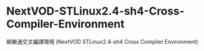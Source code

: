 # NextVOD-STLinux2.4-sh4-Cross-Compiler-Environment
網樂通交叉編譯環境 (NextVOD STLinux2.4-sh4 Cross Compiler Environment)
